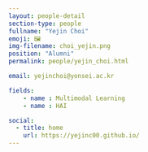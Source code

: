```yaml
---
layout: people-detail
section-type: people
fullname: "Yejin Choi"
emoji: 🖼️
img-filename: choi_yejin.png
position: "Alumni"
permalink: people/yejin_choi.html

email: yejinchoi@yonsei.ac.kr

fields:
    - name : Multimodal Learning
    - name : HAI

social:
  - title: home
    url: https://yejinc00.github.io/
---
```

